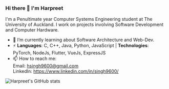 ### Hi there 👋 I'm Harpreet
I'm a Penultimate year Computer Systems Engineering student at The University of Auckland. I work on projects involving Software Development and Computer Hardware. 

- 🌱 I’m currently learning about Software Architecture and Web-Dev. 
- ⚡ **Languages**: C, C++, Java, Python, JavaScript | **Technologies**: PyTorch, NodeJs, Flutter, VueJs, ExpressJS
- 📫 How to reach me: <br>Email: hsingh9600@gmail.com<br> LinkedIn: https://www.linkedin.com/in/singh9600/

![Harpreet's GitHub stats](https://github-readme-stats.vercel.app/api?username=hsingh124&count_private=true&show_icons=true&theme=dark)

<!--
- 💻 &nbsp; Python | Java | C++ | C | JavaScript | MATLAB
- 🌐 &nbsp; HTML | CSS | Bootstrap | Node.js | VueJS | ExpressJS
- 🛢 &nbsp; MySQL | MongoDB
- 🔧 &nbsp; Git | PyTorch

**singh9600/singh9600** is a ✨ _special_ ✨ repository because its `README.md` (this file) appears on your GitHub profile.

Here are some ideas to get you started:

- 🔭 I’m currently working on ...
- 🌱 I’m currently learning ...
- 👯 I’m looking to collaborate on ...
- 🤔 I’m looking for help with ...
- 💬 Ask me about ...
- 📫 How to reach me: ...
- 😄 Pronouns: ...
- ⚡ Fun fact: ...
-->
